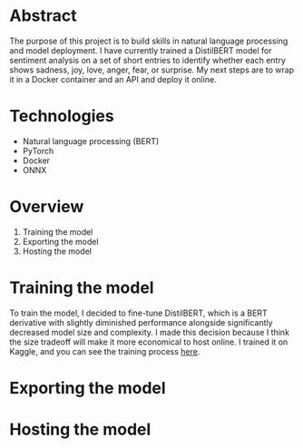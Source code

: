 # Abstract

The purpose of this project is to build skills in natural language processing and model deployment. I have currently trained a DistilBERT model for sentiment analysis on a set of short entries to identify whether each entry shows sadness, joy, love, anger, fear, or surprise. My next steps are to wrap it in a Docker container and an API and deploy it online.

# Technologies

- Natural language processing (BERT)
- PyTorch
- Docker
- ONNX

# Overview

1. Training the model
2. Exporting the model
3. Hosting the model

# Training the model

To train the model, I decided to fine-tune DistilBERT, which is a BERT derivative with slightly diminished performance alongside significantly decreased model size and complexity. I made this decision because I think the size tradeoff will make it more economical to host online. I trained it on Kaggle, and you can see the training process [here](https://www.kaggle.com/code/zvincent/sentiment-analysis).

# Exporting the model

# Hosting the model
